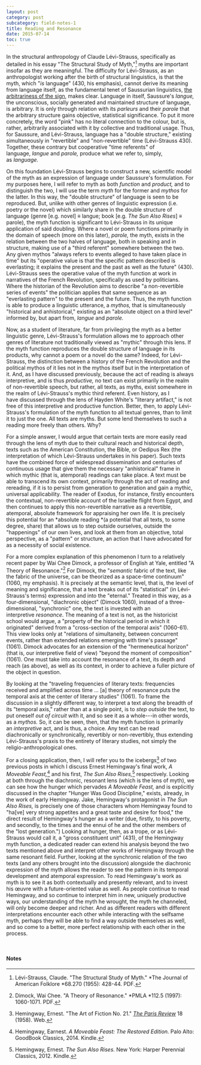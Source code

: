 ```yaml
---
layout: post
category: post
subcategory: field-notes-1
title: Reading and Resonance
date: 2015-07-14
toc: true
---
```


In the structural anthropology of Claude Lévi-Strauss, specifically as detailed in his essay "The Structural Study of Myth,"[^1] myths are important insofar as they are meaningful. The difficulty for Lévi-Strauss, as an anthropologist working after the birth of structural linguistics, is that the myth, which "*is* language" (430, his emphasis), cannot derive its meaning from language itself, as the fundamental tenet of Saussurian linguistics, [the arbitrariness of the sign,](https://en.wikipedia.org/wiki/Sign_(semiotics)) makes clear. Language in itself, Saussure's *langue,* the unconscious, socially generated and maintained structure of language, is arbitrary. It is only through relation with its *parleurs* and their *parole* that the arbitrary structure gains objective, statistical significance. To put it more concretely, the word "pink" has no literal connection to the colour, but is, rather, arbitrarily associated with it by collective and traditional usage. Thus, for Saussure, and Lévi-Strauss, language has a "double structure," existing simultaneously in "revertible" and "non-revertible" time (Lévi-Strauss 430). Together, these contrary but cooperative "time referents" of language, *langue* and *parole,* produce what we refer to, simply, as *language.*

On this foundation Lévi-Strauss begins to construct a new, scientific model of the myth as an expression of language under Saussure's formulation. For my purposes here, I will refer to myth as both *function* and *product,* and to distinguish the two, I will use the term *myth* for the former and *mythos* for the latter. In this way, the "double structure" of language is seen to be reproduced. But, unlike with other genres of linguistic expression (i.e. poetry or the novel) which similarly share in the double structure of language (genre \[e.g. novel\] ≡ langue; book \[e.g. *The Sun Also Rises*\] ≡ parole), the myth function is significant to Lévi-Strauss in its unique application of said doubling. Where a novel or poem functions primarily in the domain of speech (more on this later), *parole,* the myth, exists in the relation between the two halves of language, both in speaking and in structure, making use of a "third referent" somewhere between the two. Any given mythos "always refers to events alleged to have taken place in time" but its "operative value is that the specific pattern described is everlasting; it explains the present and the past as well as the future" (430). Lévi-Strauss sees the operative value of the myth function at work in narratives of the French Revolution, specifically as used by politicians. Where the historian of the Revolution aims to describe "a non-revertible series of events" the politician applies that same sequence as an "everlasting pattern" to the present and the future. Thus, the myth function is able to produce a linguistic utterance, a *mythos,* that is simultaneously "historical and anhistorical," existing as an "absolute object on a third level" informed by, but apart from, *langue* and *parole.*

Now, as a student of literature, far from privileging the myth as a better linguistic genre, Lévi-Strauss's formulation allows me to approach other genres of literature not traditionally viewed as "mythic" through this lens. If the myth function reproduces the double structure of language in its products, why cannot a poem or a novel do the same? Indeed, for Lévi-Strauss, the distinction between a history of the French Revolution and the political mythos of it lies not in the mythos itself but in the interpretation of it. And, as I have discussed previously, because the act of reading is always interpretive, and is thus *productive,* no text can exist primarily in the realm of non-revertible speech, but rather, all texts, as myths, exist somewhere in the realm of Lévi-Strauss's mythic third referent. Even history, as I have discussed through the lens of Hayden White's "literary artifact," is not free of this interpretive and productive function. Better, then, to apply Lévi-Strauss's formulation of the myth function to all textual genres, than to limit it to just the one. All texts are myths. But some lend themselves to such a reading more freely than others. Why?

For a simple answer, I would argue that certain texts are more easily read through the lens of myth due to their cultural reach and historical depth, texts such as the American Constitution, the Bible, or Oedipus Rex (the interpretation of which Lévi-Strauss undertakes in his paper). Such texts have the combined force of widespread dissemination and centuries of continuous usage that give them the necessary "anhistorical" frame in which mythic (that is, atemporal) readings can take place. A text must be able to transcend its own context, primarily through the act of reading and rereading, if it is to persist from generation to generation and gain a mythic, universal applicability. The reader of Exodus, for instance, firstly encounters the contextual, non-revertible account of the Israelite flight from Egypt, and then continues to apply this non-revertible narrative as a revertible, atemporal, absolute framework for appraising her own life. It is precisely this potential for an *absolute reading *(a potential that all texts, to some degree, share) that allows us to step outside ourselves, outside the "happenings" of our own lives, and look at them from an objective, total perspective, as a "pattern" or structure, an action that I have advocated for as a necessity of social existence.

For a more complex explanation of this phenomenon I turn to a relatively recent paper by Wai Chee Dimock, a professor of English at Yale, entitled "A Theory of Resonance."[^2] For Dimock, the "*semantic* fabric of the text, like the fabric of the universe, can be theorized as a space-time continuum" (1060, my emphasis). It is precisely at the semantic level, that is, the level of meaning and significance, that a text breaks out of its "statistical" (in Lévi-Strauss's terms) expression and into the "eternal." Treated in this way, as a four-dimensional, "diachronic object" (Dimock 1060), instead of a three-dimensional, "synchronic" one, the text is invested with an interpretive *resonance*. The meaning of a text is not, as the historicist school would argue, a "property of the historical period in which it originated" derived from a "cross-section of the temporal axis" (1060-61). This view looks only at "relations of simultaneity, between concurrent events, rather than extended relations emerging with time's passage" (1061). Dimock advocates for an extension of the "hermeneutical horizon" (that is, our interpretive field of view) "beyond the moment of composition" (1061). One must take into account the resonance of a text, its depth and reach (as above), as well as its context, in order to achieve a fuller picture of the object in question. 

By looking at the "traveling frequencies of literary texts: frequencies received and amplified across time ... \[a\] theory of resonance puts the temporal axis at the center of literary studies" (1061). To frame the discussion in a slightly different way, to interpret a text along the breadth of its "temporal axis," rather than at a single point, is to *step outside* the text, to put oneself *out of circuit* with it, and so see it as a whole---in other words, as a *mythos.* So, it can be seen, then, that the myth function is primarily an *interpretive* act, and is thus, a choice. Any text can be read diachronically or synchronically, revertibly or non-revertibly, thus extending Lévi-Strauss's praxis to the entirety of literary studies, not simply the religio-anthropological ones.

For a closing application, then, I will refer you to the icebergs[^3] of two previous posts in which I discuss Ernest Hemingway's final work, *A Moveable Feast,*[^4] and his first, *The Sun Also Rises,*[^5] respectively. Looking at both through the diachronic, resonant lens (which is the lens of myth), we can see how the hunger which pervades *A Moveable Feast,* and is explicitly discussed in the chapter "Hunger Was Good Discipline," exists, already, in the work of early Hemingway. Jake, Hemingway's protagonist in *The Sun Also Rises,* is precisely one of those characters whom Hemingway found to "ha\[ve\] very strong appetites and a great taste and desire for food," the direct result of Hemingway's hunger as a writer (due, firstly, to his poverty, and secondly, to the times and the ennui of he and the other members of the "lost generation.") Looking at hunger, then, as a trope, or as Lévi-Strauss would call it, a "gross constituent unit" (431), of the Hemingway myth function, a dedicated reader can extend his analysis beyond the two texts mentioned above and interpret other works of Hemingway through the same resonant field. Further, looking at the synchronic relation of the two texts (and any others brought into the discussion) alongside the diachronic expression of the myth allows the reader to see the pattern in its temporal development and atemporal expression. To read Hemingway's work as myth is to see it as both contextually and presently relevant, and to invest his œuvre with a future-oriented value as well. As people continue to read Hemingway, and so continue to interpret him in new, uniquely productive ways, our understanding of the myth he wrought, the myth he channeled, will only become deeper and richer. And as different readers with different interpretations encounter each other while interacting with the selfsame myth, perhaps they will be able to find a way outside themselves as well, and so come to a better, more perfect relationship with each other in the process.

<br>

#### Notes

[^1]: Lévi-Strauss, Claude. "The Structural Study of Myth." *The Journal of American Folklore *68.270 (1955): 428-44. PDF.

[^2]: Dimock, Wai Chee. "A Theory of Resonance." *PMLA *112.5 (1997): 1060-1071. PDF.

[^3]: Hemingway, Ernest. "The Art of Fiction No. 21." [*The Paris Review*](https://www.theparisreview.org/interviews/4825/the-art-of-fiction-no-21-ernest-hemingway) 18 (1958). Web.

[^4]: Hemingway, Earnest. *A Moveable Feast: The Restored Edition.* Palo Alto: GoodBook Classics, 2014. Kindle.

[^5]: Hemingway, Ernest. *The Sun Also Rises.* New York: Harper Perennial Classics, 2012. Kindle.
